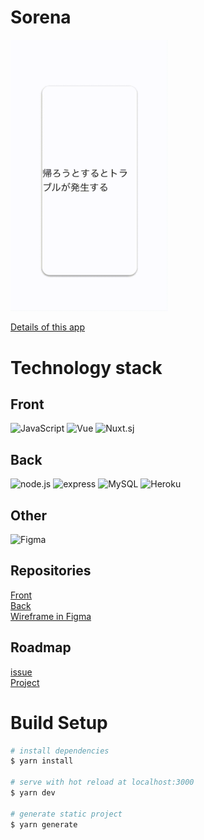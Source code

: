 # Sorena

<p>
  <img alt="Sorena" src="https://github.com/ryo-n-cell/aruaruSet/blob/develop/assets/img/top_img/topPageCarousels/sorena_top.gif" width="50%" />
</p>

[Details of this app](https://qiita.com/Ryo-N-cell/items/16b62396eb32b01f5d94)

# Technology stack

## Front

<p>
  <img alt="JavaScript" src="https://img.shields.io/badge/-JavaScript-F7DF1E?style=flat-square&logo=JavaScript&logoColor=white" />
  <img alt="Vue" src="https://img.shields.io/badge/-Vue.js-4FC08D?style=flat-square&logo=Vue.js&logoColor=white" />
  <img alt="Nuxt.sj" src="https://img.shields.io/badge/-Nuxt.js-00b068?style=flat-square&logo=Nuxt.js&logoColor=white" />
</p>

## Back

<p>
 <img alt="node.js" src="https://img.shields.io/badge/-node.js-339933?style=flat-square&logo=Node.js&logoColor=white" />
  <img alt="express" src="https://img.shields.io/badge/-Express-00b068?style=flat-square&logo=express&logoColor=#FF7200" />
  <img alt="MySQL" src="https://img.shields.io/badge/-MySQL-4479A1?style=flat-square&logo=MySQL&logoColor=white" />
  <img alt="Heroku" src="https://img.shields.io/badge/-Heroku-430098?style=flat-square&logo=Heroku&logoColor=white" />
</p>

## Other

<p>
  <img alt="Figma" src="https://img.shields.io/badge/-Figma-F24E1E?style=flat-square&logo=Figma&logoColor=white" />
</p>

## Repositories

[Front](https://github.com/ryo-n-cell/aruaruSet)  
[Back](https://github.com/ryo-n-cell/aruaruappAPI)  
[Wireframe in Figma](https://www.figma.com/file/6fPUE9GhPdo7PRx26xH4kb/Sorena_farstView?node-id=0%3A1)

## Roadmap

[issue](https://github.com/ryo-n-cell/aruaruSet/issues)  
[Project](https://github.com/ryo-n-cell/aruaruSet/projects/1)

# Build Setup

```bash
# install dependencies
$ yarn install

# serve with hot reload at localhost:3000
$ yarn dev

# generate static project
$ yarn generate
```
